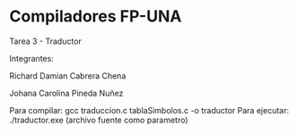 # Compiladores FP-UNA

Tarea 3 - Traductor

Integrantes:

  Richard Damian Cabrera Chena
  
  Johana Carolina Pineda Nuñez

Para compilar: gcc traduccion.c tablaSimbolos.c -o traductor Para ejecutar: ./traductor.exe (archivo fuente como parametro)
